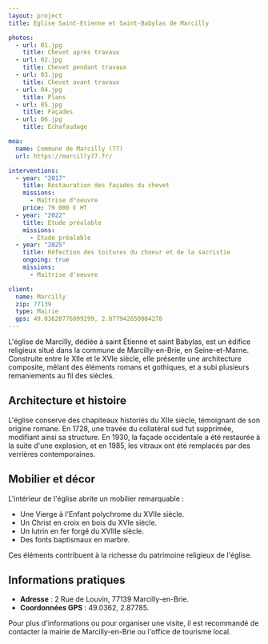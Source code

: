 ```yaml
---
layout: project
title: Eglise Saint-Etienne et Saint-Babylas de Marcilly

photos:
  - url: 01.jpg
    title: Chevet après travaux
  - url: 02.jpg
    title: Chevet pendant travaux
  - url: 03.jpg
    title: Chevet avant travaux
  - url: 04.jpg
    title: Plans
  - url: 05.jpg
    title: Façades
  - url: 06.jpg
    title: Echafaudage

moa:
  name: Commune de Marcilly (77)
  url: https://marcilly77.fr/

interventions:
  - year: "2017"
    title: Restauration des façades du chevet
    missions:
      - Maîtrise d"oeuvre
    price: 79 000 € HT
  - year: "2022"
    title: Etude préalable
    missions:
      - Etude préalable
  - year: "2025"
    title: Réfection des toitures du choeur et de la sacristie
    ongoing: true
    missions:
      - Maitrise d'oeuvre

client:
  name: Marcilly
  zip: 77139
  type: Mairie
  gps: 49.03620776099299, 2.877942650004278
---
```


L'église de Marcilly, dédiée à saint Étienne et saint Babylas, est un édifice
religieux situé dans la commune de Marcilly-en-Brie, en Seine-et-Marne.
Construite entre le XIIe et le XVIe siècle, elle présente une architecture
composite, mêlant des éléments romans et gothiques, et a subi plusieurs
remaniements au fil des siècles.

## Architecture et histoire

L'église conserve des chapiteaux historiés du XIIe siècle, témoignant de son
origine romane. En 1728, une travée du collatéral sud fut supprimée, modifiant
ainsi sa structure. En 1930, la façade occidentale a été restaurée à la suite
d'une explosion, et en 1985, les vitraux ont été remplacés par des verrières
contemporaines.

## Mobilier et décor

L'intérieur de l'église abrite un mobilier remarquable :

- Une Vierge à l'Enfant polychrome du XVIIe siècle.
- Un Christ en croix en bois du XVIe siècle.
- Un lutrin en fer forgé du XVIIIe siècle.
- Des fonts baptismaux en marbre.

Ces éléments contribuent à la richesse du patrimoine religieux de l'église.

## Informations pratiques

- **Adresse** : 2 Rue de Louvin, 77139 Marcilly-en-Brie.
- **Coordonnées GPS** : 49.0362, 2.87785.

Pour plus d'informations ou pour organiser une visite, il est recommandé de
contacter la mairie de Marcilly-en-Brie ou l'office de tourisme local.
